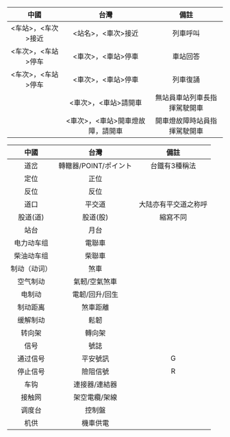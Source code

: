 | 中國 | 台灣 | 備註 |
| :--: | :--: | :--: |
|<车站>，<车次>接近 | <站名>，<車次>接近 | 列車呼叫 |
|<车次>，<车站>停车 | <車次>，<車站>停車 | 車站回答 |
|<车次>，<车站>停车 | <車次>，<車站>停車 | 列車復誦 |
| | <車次>，<車站>請開車 | 無站員車站列車長指揮駕駛開車 |
| | <車次>，<車站>開車燈故障，請開車 | 開車燈故障時站員指揮駕駛開車 |

| 中國 | 台灣 | 備註 |
| :--: | :--: | :--: |
| 道岔 | 轉轍器/POINT/ポイント | 台鐵有3種稱法 |
| 定位 | 正位 | |
| 反位 | 反位 | |
|道口|平交道|大陆亦有平交道之称呼 |
|股道(道)|股道(股)| 縮寫不同 |
|站台|月台| |
|电力动车组|電聯車| |
|柴油动车组|柴聯車| |
|制动（动词）| 煞車 | |
|空气制动|氣軔/空氣煞車 | |
|电制动|電韌/回升/回生 | |
|制动距离|煞車距離 | |
|缓解制动|鬆韌 | |
|转向架|轉向架 | |
|信号| 號誌| |
|通过信号|平安號訊 |G |
|停止信号| 險阻信號|R |
|车钩|連接器/連結器 | |
|接触网| 架空電纜/架線| |
|调度台| 控制盤| |
|机供| 機車供電| |
